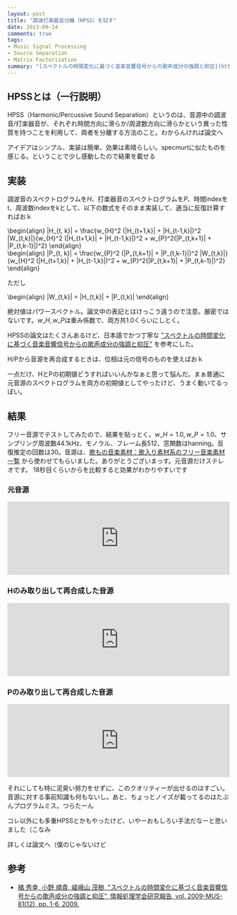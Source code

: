 ```yaml
---
layout: post
title: "調波打楽器音分離（HPSS）を試す"
date: 2013-09-14
comments: true
tags:
- Music Signal Processing
- Source Separation
- Matrix Factorization
summary: "[スペクトルの時間変化に基づく音楽音響信号からの歌声成分の強調と抑圧](https://ci.nii.ac.jp/naid/110007997346)"
---
```


## HPSSとは（一行説明）

HPSS（Harmonic/Percussive Sound Separation）というのは、音源中の調波音/打楽器音が、それぞれ時間方向に滑らか/周波数方向に滑らかという異った性質を持つことを利用して、両者を分離する方法のこと。わからんければ論文へ

アイデアはシンプル、実装は簡単、効果は素晴らしい。specmurtに似たものを感じる。ということで少し感動したので結果を載せる


## 実装

調波音のスペクトログラムを$H$、打楽器音のスペクトログラムを$P$、時間indexをt、周波数indexをkとして、以下の数式をそのまま実装して、適当に反復計算すればおｋ

<div>
\begin{align}
|H_{t, k}| = \frac{w_{H}^2 (|H_{t+1,k}| + |H_{t-1,k}|)^2 |W_{t,k}|}{w_{H}^2 (|H_{t+1,k}| + |H_{t-1,k}|)^2 + w_{P}^2(|P_{t,k+1}| + |P_{t,k-1}|)^2}
\end{align}
</div>

<div>
\begin{align}
|P_{t, k}| = \frac{w_{P}^2 (|P_{t,k+1}| + |P_{t,k-1}|)^2 |W_{t,k}|}{w_{H}^2 (|H_{t+1,k}| + |H_{t-1,k}|)^2 + w_{P}^2(|P_{t,k+1}| + |P_{t,k-1}|)^2}
\end{align}
</div>

ただし

<div>
\begin{align}
|W_{t,k}| = |H_{t,k}| + |P_{t,k}|
\end{align}
</div>

絶対値はパワースペクトル。論文中の表記とはけっこう違うので注意。厳密ではないです。$w\_{H}, w\_{P}$は重み係数で、両方共1.0くらいにしとく。

HPSSの論文はたくさんあるけど、日本語でかつ丁寧な ["スペクトルの時間変化に基づく音楽音響信号からの歌声成分の強調と抑圧"](http://ci.nii.ac.jp/naid/110007997346) を参考にした。

H/Pから音源を再合成するときは、位相は元の信号のものを使えばおｋ

一点だけ、HとPの初期値どうすればいいんかなぁと思って悩んだ。まぁ普通に元音源のスペクトログラムを両方の初期値としてやったけど、うまく動いてるっぽい。

## 結果

フリー音源でテストしてみたので、結果を貼っとく。$w\_{H}=1.0, w\_{P}=1.0$、サンプリング周波数44.1kHz、モノラル、フレーム長512、窓関数はhanning。反復推定の回数は30。音源は、[歌もの音楽素材：歌入り素材系のフリー音楽素材一覧](http://maoudamashii.jokersounds.com/archives/song_kyoko_feels_happiness.html) から使わせてもらいました。ありがとうございまっす。元音源だけステレオです。
18秒目くらいからを比較すると効果がわかりやすいです

### 元音源

<iframe frameborder="no" height="166" scrolling="no" src="https://w.soundcloud.com/player/?url=http%3A%2F%2Fapi.soundcloud.com%2Ftracks%2F110367442" width="100%"></iframe>

### Hのみ取り出して再合成した音源

<iframe frameborder="no" height="166" scrolling="no" src="https://w.soundcloud.com/player/?url=http%3A%2F%2Fapi.soundcloud.com%2Ftracks%2F110367534" width="100%"></iframe>

### Pのみ取り出して再合成した音源

<iframe frameborder="no" height="166" scrolling="no" src="https://w.soundcloud.com/player/?url=http%3A%2F%2Fapi.soundcloud.com%2Ftracks%2F110367599" width="100%"></iframe>

それにしても特に泥臭い努力をせずに、このクオリティーが出せるのはすごい。音源に対する事前知識も何もないし。あと、ちょっとノイズが載ってるのはたぶんプログラムミス。つらたーん

コレ以外にも多重HPSSとかもやったけど、いやーおもしろい手法だなーと思いました（こなみ

詳しくは論文へ（僕のじゃないけど

## 参考

- [橘 秀幸, 小野 順貴, 嵯峨山 茂樹, "スペクトルの時間変化に基づく音楽音響信号からの歌声成分の強調と抑圧", 情報処理学会研究報告, vol. 2009-MUS-81(12), pp. 1-6, 2009.](https://ci.nii.ac.jp/naid/110007997346)
